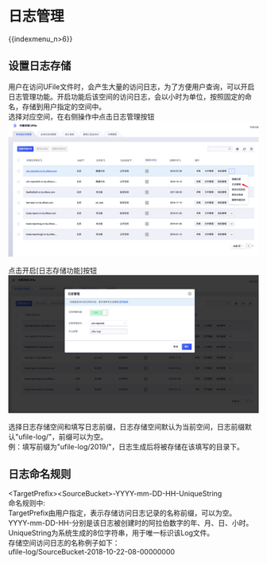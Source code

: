# 日志管理

{{indexmenu_n>6}}

## 设置日志存储

用户在访问UFile文件时，会产生大量的访问日志，为了方便用户查询，可以开启日志管理功能。开启功能后该空间的访问日志，会以小时为单位，按照固定的命名，存储到用户指定的空间中。  
选择对应空间，在右侧操作中点击日志管理按钮  
![](/images/guide/进入日志管理界面.png)

点击开启\[日志存储功能\]按钮  
![](/images/guide/开启日志存储功能.png)

选择日志存储空间和填写日志前缀，日志存储空间默认为当前空间，日志前缀默认"ufile-log/"，前缀可以为空。  
例：填写前缀为"ufile-log/2019/"，日志生成后将被存储在该填写的目录下。  

## 日志命名规则

\<TargetPrefix\>\<SourceBucket\>-YYYY-mm-DD-HH-UniqueString  
命名规则中:  
TargetPrefix由用户指定，表示存储访问日志记录的名称前缀，可以为空。  
YYYY-mm-DD-HH-分别是该日志被创建时的阿拉伯数字的年、月、日、小时。  
UniqueString为系统生成的8位字符串，用于唯一标识该Log文件。  
存储空间访问日志的名称例子如下：  
ufile-log/SourceBucket-2018-10-22-08-00000000
